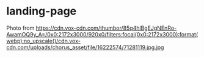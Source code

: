 # landing-page
Photo from https://cdn.vox-cdn.com/thumbor/85q4hlBgEJgNEnRo-AwamOQ9y_A=/0x0:2172x3000/920x0/filters:focal(0x0:2172x3000):format(webp):no_upscale()/cdn.vox-cdn.com/uploads/chorus_asset/file/16222574/71281119.jpg.jpg
